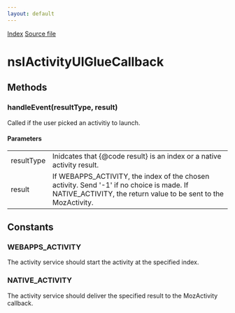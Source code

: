 ```yaml
---
layout: default
---
```

<div id='links'><a href="../index.html">Index</a>
<a href="http://dxr.mozilla.org/mozilla-central/source/dom/activities/interfaces/nsIActivityUIGlue.idl">Source file</a>
</div>

# nsIActivityUIGlueCallback #

## Methods ##

### handleEvent(resultType, result) ###
  
Called if the user picked an activitiy to launch.  
  

#### Parameters ####

<table>

<tr>
<td>resultType</td>
<td>Inidcates that {@code result} is an index or a native activity result.  
</td>
</tr>

<tr>
<td>result</td>
<td>If WEBAPPS_ACTIVITY, the index of the chosen activity. Send '-1' if no choice is made.  
If NATIVE_ACTIVITY, the return value to be sent to the MozActivity.  
</td>
</tr>

</table>

## Constants ##

### WEBAPPS_ACTIVITY ###
  
The activity service should start the activity at the specified index.  
  

### NATIVE_ACTIVITY ###
  
The activity service should deliver the specified result to the MozActivity callback.  
  
